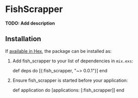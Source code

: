 # FishScrapper

**TODO: Add description**

## Installation

If [available in Hex](https://hex.pm/docs/publish), the package can be installed as:

  1. Add fish_scrapper to your list of dependencies in `mix.exs`:

        def deps do
          [{:fish_scrapper, "~> 0.0.1"}]
        end

  2. Ensure fish_scrapper is started before your application:

        def application do
          [applications: [:fish_scrapper]]
        end

